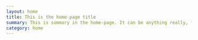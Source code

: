 ```yaml
---
layout: home
title: This is the home-page title
summary: This is summary in the home-page. It can be anything really, from describing what this website is about, to some texts about cats and dogs. If you want to see the source code of this theme, feel free to check out the repository on <a href="https://github.com/ItsPatrq/minimal-categorized" target="_blank">GitHub</a>.
category: home
---
```

